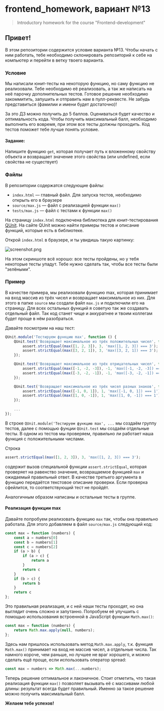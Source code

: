 # frontend_homework, вариант №13
> Introductory homework for the course "Frontend-development"

## Привет!

В этом репозитории содержится условие варианта №13. Чтобы начать с ним работать, тебе необходимо склонировать репозиторий к себе на компьютер и перейти в ветку твоего варианта.

### Условие
Мы написали юнит-тесты на некоторую функцию, но саму функцию не реализовали. Тебе необходимо её реализовать, а так же написать на неё парочку дополнительных тестов. Готовое решение необходимо закоммитить, запушить и отправить нам в пулл-реквесте. Не забудь представиться (фамилии и имени будет достаточно)!

За это ДЗ можно получить до 5 баллов. Оцениваться будет качество и оптимальность кода. Чтобы получить максимальный балл, необходимо выполнить его вовремя, при этом все тесты должны проходить. Код тестов поможет тебе лучше понять условие.

#### Задание:

Напишите функцию `get`, которая получает путь к вложенному свойству объекта и возвращает значение этого свойства (или undefined, если свойства не существует)

### Файлы
В репозитории содержатся следующие файлы:

- `index.html` &mdash; главный файл. Для запуска тестов, необходимо открыть его в браузере
- `source/max.js` &mdash; файл с реализацией функции `max()`
- `tests/max.js` &mdash; файл с тестами к функции `max()`

На страницу `index.html` подключена библиотека для юнит-тестирования [QUnit](https://qunitjs.com/). На сайте QUnit можно найти примеры тестов и описание функций, которые есть в библиотеке.

Открой `index.html` в браузере, и ты увидишь такую картинку:

![screenshot.png](screenshot.png)

На этом скриншоте всё хорошо: все тесты пройдены, но у тебя некоторые тесты упадут. Тебе нужно сделать так, чтобы все тесты были "зелёными".

### Пример
В качестве примера, мы реализовали функцию max, которая принимает на вход массив из трёх чисел и возвращает максимальное из них. Для этого в папке `source` мы создали файл `max.js` и подключили его на страницу. Для всех остальных функций я советую так же создавать отдельный файл. Так код станет чище и аккуратнее и твоим коллегам будет проще в нём разобраться.

Давайте посмотрим на наш тест:
```javascript
QUnit.module('Тестируем функцию max', function () {
	QUnit.test('Возвращает максимальное из трёх положительных чисел', function (assert) {
		assert.strictEqual(max([1, 2, 3]), 3, 'max([1, 2, 3]) === 3');
		assert.strictEqual(max([3, 2, 1]), 3, 'max([3, 2, 1]) === 3');
	});

	QUnit.test('Возвращает максимальное из трёх отрицательных чисел', function (assert) {
		assert.strictEqual(max([-1, -2, -3]), -1, 'max([-1, -2, -3]) === -1');
		assert.strictEqual(max([-3, -2, -1]), -1, 'max([-3, -2, -1]) === -1');
	});

	QUnit.test('Возвращает максимальное из трёх чисел разных знаков', function (assert) {
		assert.strictEqual(max([-1, 0, 1]), 1, 'max([-1, 0, 1]) === 1');
		assert.strictEqual(max([1, 0, -1]), 1, 'max([1, 0, -1]) === 1');
	});
	
	...
});
```

В строке `QUnit.module('Тестируем функцию max', ...` мы создаём группу тестов, далее с помощью фунции `QUnit.test` мы создаём отдельные тесты. В одном из тестов мы проверяем, правильно ли работает наша функция с положительными числами.

Строка
```javascript
assert.strictEqual(max([1, 2, 3]), 3, 'max([1, 2, 3]) === 3');
```

содержит вызов специальной функции `assert.strictEqual`, которая проверяет на равенство значение, возвращаемое функцией `max` и ожидаемый правильный ответ. В качестве третьего аргумента в функцию передаётся текстовое описание проверки. Если проверка сфейлится, то соответствующий тест не пройдёт.

Аналогичным образом написаны и остальные тесты в группе.

#### Реализация функции max
Давайте попробуем реализовать функцию `max` так, чтобы она правильно работала. Для этого добавляем в файл `source/max.js` следующий код:

```javascript
const max = function (numbers) {
    const a = numbers[0]
    const b = numbers[1]
    const c = numbers[2]
	if (a > b) {
		if (a > c) {
			return a
		}
		return c
	}
	if (b > c) {
		return b
	}
	return c
};
```

Это правильная реализация, и с ней наши тесты проходят, но она выглядит очень сложно и запутанно. Попробуем её улучшить с помощью использования встроенной в JavaScript функции `Math.max()`:

```javascript
const max = function (numbers) {
	return Math.max.apply(null, numbers);
};
```

Здесь нам пришлось использовать метод `Math.max.apply`, т.к. функция `Math.max()` принимает на вход не массив чисел, а отдельные числа. Так намного короче, чем раньше, но лучшее не враг хорошего, и можно сделать ещё проще, если использовать оператор spread:

```javascript
const max = numbers => Math.max(...numbers);
```

Теперь решение оптимальное и лаконичное. Стоит отметить, что такая реализация функции `max()` позволяет вызывать её с массивами любой длины: результат всегда будет правильный. Именно за такое решение можно получить максимальный балл.

**Желаем тебе успехов!**
#
